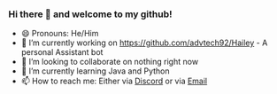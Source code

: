 ### Hi there 👋 and welcome to my github!

- 😄 Pronouns: He/Him
- 🔭 I’m currently working on https://github.com/advtech92/Hailey - A personal Assistant bot
- 👯 I’m looking to collaborate on nothing right now
- 🌱 I’m currently learning Java and Python
- 📫 How to reach me: Either via [Discord](https://discord.gg/sc4a2MV) or via [Email](mailto:dsapelli@yahoo.com)
  
<!--
**Advtech92/Advtech92** is a ✨ _special_ ✨ repository because its `README.md` (this file) appears on your GitHub profile.

Here are some ideas to get you started:

- 🔭 I’m currently working on ...
- 🌱 I’m currently learning ...
- 👯 I’m looking to collaborate on ...
- 🤔 I’m looking for help with ...
- 💬 Ask me about ...
- 📫 How to reach me: ...
- 😄 Pronouns: ...
- ⚡ Fun fact: ...
-->
